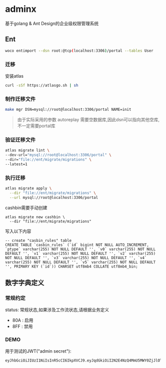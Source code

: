 # adminx

基于golang &amp; Ant Design的企业级权限管理系统

## Ent

```bash
woco entimport --dsn root:@tcp(localhost:3306)/portal --tables User
```

### 迁移

安装atlas
```bash
curl -sSf https://atlasgo.sh | sh
```

### 制作迁移文件

```bash
make mgr DSN=mysql://root@localhost:3306/portal NAME=init
```
> 由于实际采用的参数 autoreplay 需要空数据库,因此dsn可以指向其他空库,不一定需要portal库

### 验证迁移文件
```bash
atlas migrate lint \
--dev-url="mysql://root@localhost:3306/portal" \
--dir="file://ent/migrate/migrations" \
--latest=1
```

### 执行迁移

```bash
atlas migrate apply \
  --dir "file://ent/migrate/migrations" \
  --url mysql://root@localhost:3306/portal
```

cashbin需要手动创建

```shell
atlas migrate new cashbin \
  --dir "file://ent/migrate/migrations"
```
写入以下内容
```
-- create "casbin_rules" table
CREATE TABLE `casbin_rules` (`id` bigint NOT NULL AUTO_INCREMENT, `ptype` varchar(255) NOT NULL DEFAULT '', `v0` varchar(255) NOT NULL DEFAULT '', `v1` varchar(255) NOT NULL DEFAULT '', `v2` varchar(255) NOT NULL DEFAULT '', `v3` varchar(255) NOT NULL DEFAULT '', `v4` varchar(255) NOT NULL DEFAULT '', `v5` varchar(255) NOT NULL DEFAULT '', PRIMARY KEY (`id`)) CHARSET utf8mb4 COLLATE utf8mb4_bin;
```

## 数字字典定义

### 常规约定

status: 常规状态,如果涉及工作流状态,请根据业务定义

- 80A : 启用
- 8FF : 禁用

### DEMO

用于测试的JWT("admin secret"):
```
eyJhbGciOiJIUzI1NiIsInR5cCI6IkpXVCJ9.eyJqdGkiOiI2N2E4NzQ4MmU5MWY0ZjJlOTIyMGY1MTM3NjE4NWI3ZSIsInN1YiI6IjEiLCJuYW1lIjoiYWRtaW4iLCJpYXQiOjE1MTYyMzkwMjJ9.MzfOsaGAtHj0IIoVDgpfUD1GMtgLTNbY7D_CkEoR9CQ
```
